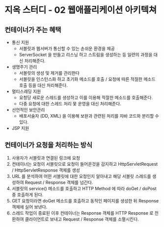 # 지옥 스터디 - 02 웹애플리케이션 아키텍쳐

## 컨테이너가 주는 혜택
- 통신 지원
  - 서블릿과 웹서버가 통신할 수 있는 손쉬운 환경을 제공
  - ServerSocket 을 만들고 리스닝 하고 스트림을 생성하는 등 일련의 과정을 대신 처리해준다.
- 생명주기 관리
  - 서블릿의 생성 및 제거를 관리한다
  - 서블릿을 인스턴스화 하고 초기화 메소드를 호출 / 요청에 따른 적절한 메소드 호출 등을 대신 처리해준다.
- 멀티스레딩 지원
  - 요청당 새로운 스레드를 생성하고 이를 이용해 적절한 메소드를 호출해준다.
  - 다중 요청에 대한 스레드 처리 믗 운영을 대신 처리해준다.
- 선언적인 보안관리
  - 배포서술자 (DD, XML) 을 이용해 보완과 관련된 처리를 자바 코드와 분리할 수 있다.
- JSP 지원

## 컨테이너가 요청을 처리하는 방식
1. 사용자가 서블릿과 연결된 링크에 요청
2. 컨테이너는 요청이 서블릿으로 요청이 들어온것을 감지하고 HttpServletRequest / HttpServletResponse 객체를 생성
3. URL 를 분석하여 어떤 서블릿에 대한 요청인지 알아내고 해당 서블릿 스레드를 생성하여 Request / Response 객체를 넘긴다.
4. 서블릿의 service() 메소드를 호출하고 HTTP Method 에 따라 doGet / doPost 중 호출하게 된다.
5. GET 요청이라면 doGet 메소드를 호출하고 동적인 페이지를 생성한 뒤 Response 객체에 실어 보낸다.
6. 스레드 작업이 종료된 이후 컨테이너는 Response 객체를 HTTP Response 로 전환하여 클라이언트로 보내고 Request / Response 객체를 소멸시킨다.

